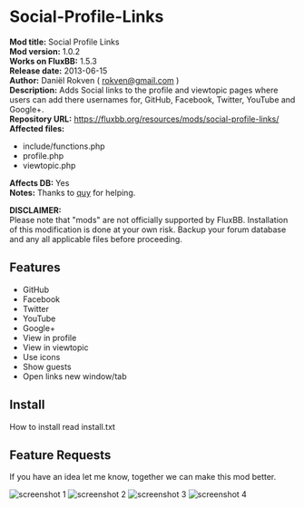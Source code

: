 # Social-Profile-Links

**Mod title:**  Social Profile Links  
**Mod version:**      1.0.2  
**Works on FluxBB:**  1.5.3  
**Release date:**     2013-06-15  
**Author:**           Daniël Rokven ( rokven@gmail.com )  
**Description:**  Adds Social links to the profile and viewtopic pages where users can add there usernames for, GitHub, Facebook, Twitter, YouTube and Google+.  
**Repository URL:**  https://fluxbb.org/resources/mods/social-profile-links/  
**Affected files:**  

*   include/functions.php  
*   profile.php  
*   viewtopic.php  

**Affects DB:**  Yes  
**Notes:** Thanks to [quy]([https://fluxbb.org/forums/profile.php?id=22) for helping.  

**DISCLAIMER:**  
Please note that "mods" are not officially supported by
FluxBB. Installation of this modification is done at 
your own risk. Backup your forum database and any
all applicable files before proceeding.

## Features
* GitHub
* Facebook
* Twitter
* YouTube
* Google+
* View in profile
* View in viewtopic
* Use icons
* Show guests
* Open links new window/tab

## Install ##
How to install read install.txt  

## Feature Requests
If you have an idea let me know, together we can make this mod better.

![screenshot 1](http://imageshack.us/a/img825/847/2sn.png)
![screenshot 2](http://imageshack.us/a/img707/9809/2qxi.png)
![screenshot 3](http://imageshack.us/a/img593/2908/hox.png)
![screenshot 4](http://imageshack.us/a/img163/9092/9s9i.png)